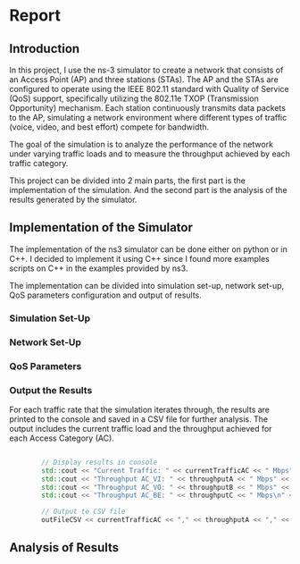 # Report

## Introduction

In this project, I use the ns-3 simulator to create a network that consists of an Access Point (AP) and three stations (STAs). The AP and the STAs are configured to operate using the IEEE 802.11 standard with Quality of Service (QoS) support, specifically utilizing the 802.11e TXOP (Transmission Opportunity) mechanism. Each station continuously transmits data packets to the AP, simulating a network environment where different types of traffic (voice, video, and best effort) compete for bandwidth.

The goal of the simulation is to analyze the performance of the network under varying traffic loads and to measure the throughput achieved by each traffic category. 

This project can be divided into 2 main parts, the first part is the implementation of the simulation. And the second part is the analysis of the results generated by the simulator.


## Implementation of the Simulator

The implementation of the ns3 simulator can be done either on python or in C++. I decided to implement it using C++ since I found more examples scripts on C++ in the examples provided by ns3.

The implementation can be divided into simulation set-up, network set-up, QoS parameters configuration and output of results.

### Simulation Set-Up

### Network Set-Up

### QoS Parameters 

### Output the Results

For each traffic rate that the simulation iterates through, the results are printed to the console and saved in a CSV file for further analysis. The output includes the current traffic load and the throughput achieved for each Access Category (AC).

```c++

        // Display results in console
        std::cout << "Current Traffic: " << currentTrafficAC << " Mbps" << std::endl;
        std::cout << "Throughput AC_VI: " << throughputA << " Mbps" << std::endl;
        std::cout << "Throughput AC_VO: " << throughputB << " Mbps" << std::endl;
        std::cout << "Throughput AC_BE: " << throughputC << " Mbps\n" << std::endl;

        // Output to CSV file
        outFileCSV << currentTrafficAC << "," << throughputA << "," << throughputB << "," << throughputC << std::endl;
```

## Analysis of Results

